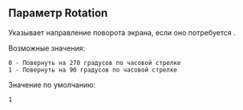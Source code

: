 ## Параметр Rotation ##

Указывает направление поворота экрана, если оно потребуется .

Возможные значения:
```
0 - Повернуть на 270 градусов по часовой стрелке
1 - Повернуть на 90 градусов по часовой стрелке
```

Значение по умолчанию:
```
1
```